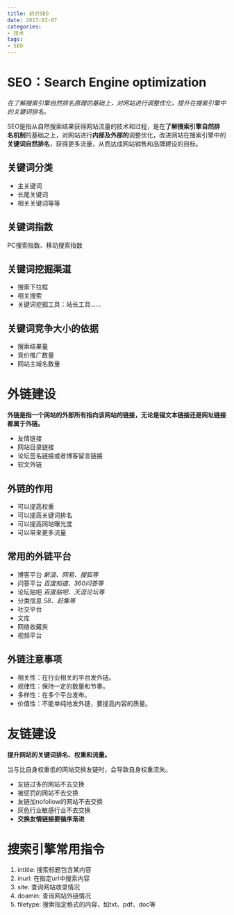 ```yaml
---
title: 初识SEO
date: 2017-03-07
categories: 
- 技术
tags: 
- SEO
---
```


# SEO：Search Engine optimization

*在了解搜索引擎自然排名原理的基础上，对网站进行调整优化，提升在搜索引擎中的关键词排名。*

SEO是指从自然搜索结果获得网站流量的技术和过程，是在**了解搜索引擎自然排名机制**的基础之上，对网站进行**内部及外部的**调整优化，改进网站在搜索引擎中的**关键词自然排名**，获得更多流量，从而达成网站销售和品牌建设的目标。


<!-- more -->

## 关键词分类

* 主关键词
* 长尾关键词
* 相关关键词等等

## 关键词指数

PC搜索指数、移动搜索指数

## 关键词挖掘渠道

* 搜索下拉框
* 相关搜索
* 关键词挖掘工具：站长工具……

## 关键词竞争大小的依据

* 搜索结果量
* 竞价推广数量
* 网站主域名数量

# 外链建设

**外链是指一个网站的外部所有指向该网站的链接，无论是锚文本链接还是网址链接都属于外链。**

* 友情链接
* 网站目录链接
* 论坛签名链接或者博客留言链接
* 软文外链

## 外链的作用 

* 可以提高权重
* 可以提高关键词排名
* 可以提高网站曝光度
* 可以带来更多流量

## 常用的外链平台

* 博客平台        *新浪、网易、搜狐等*
* 问答平台        *百度知道、360问答等*
* 论坛贴吧        *百度贴吧、天涯论坛等*
* 分类信息        *58、赶集等*
* 社交平台        
* 文库
* 网络收藏夹
* 视频平台        

## 外链注意事项

* 相关性：在行业相关的平台发外链。
* 规律性：保持一定的数量和节奏。
* 多样性：在多个平台发布。
* 价值性：不能单纯地发外链，要提高内容的质量。

# 友链建设

**提升网站的关键词排名、权重和流量。**

当与比自身权重低的网站交换友链时，会导致自身权重流失。

* 友链过多的网站不去交换
* 被惩罚的网站不去交换
* 友链加nofollow的网站不去交换
* 灰色行业敏感行业不去交换
* **交换友情链接要循序渐进** 

# 搜索引擎常用指令

1. intitle:     搜索标题包含某内容
2. inurl:       在指定url中搜索内容
3. site:         查询网站收录情况
4. doamin:  查询网站外链情况
5. filetype:  搜索指定格式的内容，如txt、pdf、doc等

